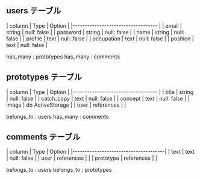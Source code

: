 ## users テーブル

|   column   |  Type   | Option      |
|----------------------------------- |
| email      |  string | null: false |
| password   |  string | null: false |
| name       |  string | null: false |
| profile    |  text   | null: false |
| occupation |  text   | null: false |
| position   |  text   | null: false |

has_many : prototypes
has_many : comments


## prototypes テーブル

|   column   |  Type       | Option      |
|----------------------------------- |
| title      |  string     | null: false |
| catch_copy |  text       | null: false |
| concept    |  text       | null: false |
| image      |  do  ActiveStorage        |
| user       |  references |             |

belongs_to : users
has_many   : comments


## comments テーブル

|  column   |  Type      | Option      |
|--------------------------------------|
| text      | text       | null: false |
| user      | references |             |
| prototype | references |             |

belongs_to : users
belongs_to : prototypes


